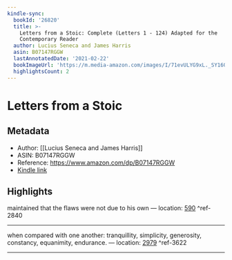 ```yaml
---
kindle-sync:
  bookId: '26820'
  title: >-
    Letters from a Stoic: Complete (Letters 1 - 124) Adapted for the
    Contemporary Reader
  author: Lucius Seneca and James Harris
  asin: B07147RGGW
  lastAnnotatedDate: '2021-02-22'
  bookImageUrl: 'https://m.media-amazon.com/images/I/71evULYG9xL._SY160.jpg'
  highlightsCount: 2
---
```

# Letters from a Stoic
## Metadata
* Author: [[Lucius Seneca and James Harris]]
* ASIN: B07147RGGW
* Reference: https://www.amazon.com/dp/B07147RGGW
* [Kindle link](kindle://book?action=open&asin=B07147RGGW)

## Highlights
maintained that the flaws were not due to his own — location: [590](kindle://book?action=open&asin=B07147RGGW&location=590) ^ref-2840

---
when compared with one another: tranquillity, simplicity, generosity, constancy, equanimity, endurance. — location: [2979](kindle://book?action=open&asin=B07147RGGW&location=2979) ^ref-3622

---
